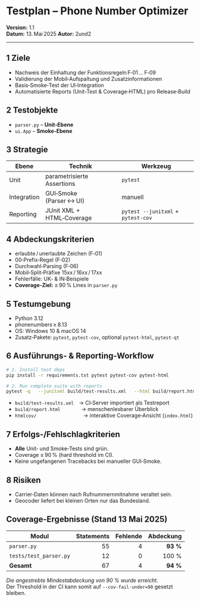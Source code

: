 # Testplan – Phone Number Optimizer

**Version:** 1.1  
**Datum:** 13. Mai 2025
**Autor:** 2und2

---

## 1 Ziele
* Nachweis der Einhaltung der Funktionsregeln F‑01 … F‑09  
* Validierung der Mobil‑Aufspaltung und Zusatzinformationen  
* Basis‑Smoke‑Test der UI‑Integration  
* Automatisierte Reports (Unit-Test & Coverage‑HTML) pro Release‑Build

## 2 Testobjekte
* `parser.py` – **Unit‑Ebene**  
* `ui.App` – **Smoke‑Ebene**

## 3 Strategie
| Ebene | Technik | Werkzeug |
|-------|---------|----------|
| Unit | parametrisierte Assertions | `pytest` |
| Integration | GUI‑Smoke (Parser ↔ UI) | manuell |
| Reporting | JUnit XML + HTML‑Coverage | `pytest --junitxml` + `pytest-cov` |

## 4 Abdeckungskriterien
* erlaubte / unerlaubte Zeichen (F‑01)  
* 00‑Prefix‑Regel (F‑02)  
* Durchwahl‑Parsing (F‑06)  
* Mobil‑Split‑Präfixe 15xx / 16xx / 17xx  
* Fehlerfälle: UK‑ & IN‑Beispiele  
* **Coverage‑Ziel:** ≥ 90 % Lines in `parser.py`

## 5 Testumgebung
* Python 3.12  
* phonenumbers ≥ 8.13  
* OS: Windows 10 & macOS 14  
* Zusatz‑Pakete: `pytest`, `pytest-cov`, optional `pytest-html`, `pytest-qt`

## 6 Ausführungs‑ & Reporting‑Workflow

```bash
# 1. Install test deps
pip install -r requirements.txt pytest pytest-cov pytest-html

# 2. Run complete suite with reports
pytest -q   --junitxml build/test-results.xml   --html build/report.html --self-contained-html   --cov=phone_number_optimizer --cov-report=html --cov-report=xml
```

* `build/test-results.xml` → CI‑Server importiert als Testreport  
* `build/report.html`    → menschenlesbarer Überblick  
* `htmlcov/`         → interaktive Coverage‑Ansicht (`index.html`)

## 7 Erfolgs‑/Fehlschlagkriterien
* **Alle** Unit‑ und Smoke‑Tests sind grün.  
* Coverage ≥ 90 % (hard threshold im CI).  
* Keine ungefangenen Tracebacks bei manueller GUI‑Smoke.

## 8 Risiken
* Carrier‑Daten können nach Rufnummernmitnahme veraltet sein.  
* Geocoder liefert bei kleinen Orten nur das Bundesland.

## Coverage-Ergebnisse (Stand 13 Mai 2025)

| Modul                     | Statements | Fehlende | Abdeckung |
|---------------------------|-----------:|---------:|----------:|
| `parser.py`               | 55         | 4        | **93 %** |
| `tests/test_parser.py`    | 12         | 0        | 100 % |
| **Gesamt**                | 67         | 4        | **94 %** |

*Die angestrebte Mindestabdeckung von 90 % wurde erreicht.*  
Der Threshold in der CI kann somit auf `--cov-fail-under=90` gesetzt bleiben.
